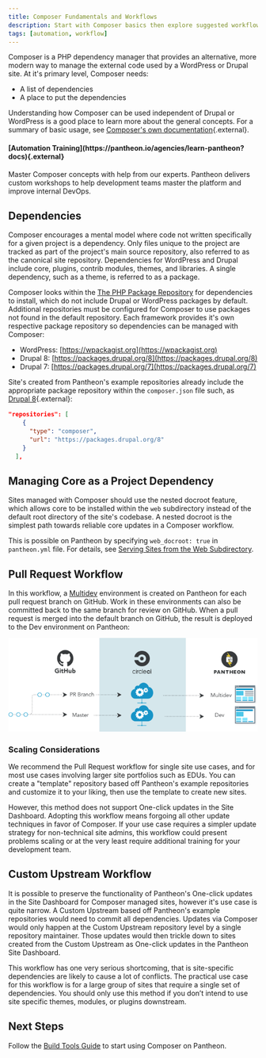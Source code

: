 ```yaml
---
title: Composer Fundamentals and Workflows
description: Start with Composer basics then explore suggested workflows for WordPress and Drupal sites on Pantheon.
tags: [automation, workflow]
---
```

Composer is a PHP dependency manager that provides an alternative, more modern way to manage the external code used by a WordPress or Drupal site. At it's primary level, Composer needs:

- A list of dependencies
- A place to put the dependencies

Understanding how Composer can be used independent of Drupal or WordPress is a good place to learn more about the general concepts. For a summary of basic usage, see [Composer's own documentation](https://getcomposer.org/doc/01-basic-usage.md){.external}.

<div class="enablement">
  <h4 class="info" markdown="1">[Automation Training](https://pantheon.io/agencies/learn-pantheon?docs){.external}</h4>
  <p>Master Composer concepts with help from our experts. Pantheon delivers custom workshops to help development teams master the platform and improve internal DevOps.</p>
</div>

## Dependencies
Composer encourages a mental model where code not written specifically for a given project is a dependency. Only files unique to the project are tracked as part of the project's main source repository, also referred to as the canonical site repository. Dependencies for WordPress and Drupal include core, plugins, contrib modules, themes, and libraries. A single dependency, such as a theme, is referred to as a package.

Composer looks within the [The PHP Package Repository](https://packagist.org/) for dependencies to install, which do not include Drupal or WordPress packages by default. Additional repositories must be configured for Composer to use packages not found in the default repository. Each framework provides it's own respective package repository so dependencies can be managed with Composer:

- WordPress: [https://wpackagist.org](https://wpackagist.org)
- Drupal 8: [https://packages.drupal.org/8](https://packages.drupal.org/8)
- Drupal 7: [https://packages.drupal.org/7](https://packages.drupal.org/7)

Site's created from Pantheon's example repositories already include the appropriate package repository within the `composer.json` file such, as [Drupal 8](https://github.com/pantheon-systems/example-drops-8-composer/blob/master/composer.json#L6-L11){.external}:

```json
"repositories": [
    {
      "type": "composer",
      "url": "https://packages.drupal.org/8"
    }
  ],
```
## Managing Core as a Project Dependency
Sites managed with Composer should use the nested docroot feature, which allows core to be installed within the `web` subdirectory instead of the default root directory of the site's codebase. A nested docroot is the simplest path towards reliable core updates in a Composer workflow.

This is possible on Pantheon by specifying `web_docroot: true` in `pantheon.yml` file. For details, see [Serving Sites from the Web Subdirectory](/docs/nested-docroot/).

## Pull Request Workflow
In this workflow, a [Multidev](/docs/multidev/) environment is created on Pantheon for each pull request branch on GitHub. Work in these environments can also be committed back to the same branch for review on GitHub. When a pull request is merged into the default branch on GitHub, the result is deployed to the Dev environment on Pantheon:

![Multidev PR workflow](/source/docs/assets/images/pr-workflow/github-circle-pantheon.png)

### Scaling Considerations
We recommend the Pull Request workflow for single site use cases, and for most use cases involving larger site portfolios such as EDUs. You can create a "template" repository based off Pantheon's example repositories and customize it to your liking, then use the template to create new sites.

However, this method does not support One-click updates in the Site Dashboard. Adopting this workflow means forgoing all other update techniques in favor of Composer. If your use case requires a simpler update strategy for non-technical site admins, this workflow could present problems scaling or at the very least require additional training for your development team.

## Custom Upstream Workflow
It is possible to preserve the functionality of Pantheon's One-click updates in the Site Dashboard for Composer managed sites, however it's use case is quite narrow. A Custom Upstream based off Pantheon's example repositories would need to commit all dependencies. Updates via Composer would only happen at the Custom Upstream repository level by a single repository maintainer. Those updates would then trickle down to sites created from the Custom Upstream as One-click updates in the Pantheon Site Dashboard.

This workflow has one very serious shortcoming, that is site-specific dependencies are likely to cause a lot of conflicts. The practical use case for this workflow is for a large group of sites that require a single set of dependencies. You should only use this method if you don’t intend to use site specific themes, modules, or plugins downstream.

## Next Steps
Follow the [Build Tools Guide](/docs/guides/build-tools/) to start using Composer on Pantheon.
